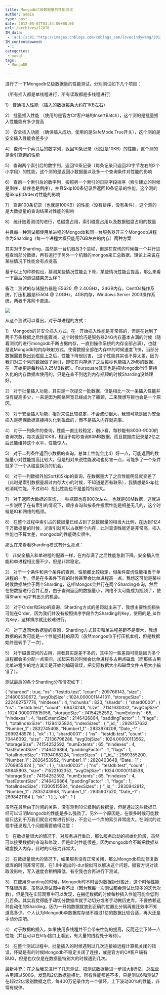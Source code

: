 ```yaml
---
title: Mongodb亿级数据量的性能测试
author: admin
type: post
date: 2012-05-07T03:54:06+00:00
url: /archives/12878
IM_data:
 - 'a:1:{s:81:"http://images.cnblogs.com/cnblogs_com/lovecindywang/201103/201103022208488891.png";s:78:"http://blog.haohtml.com/wp-content/uploads/2012/05/b966_201103022208488891.png";}'
IM_contentdowned:
 - 1
categories:
 - nosql
tags:
 - MongoDB

---
```

进行了一下Mongodb亿级数据量的性能测试，分别测试如下几个项目：

（所有插入都是单线程进行，所有读取都是多线程进行）

1） 普通插入性能 （插入的数据每条大约在1KB左右）

2） 批量插入性能 （使用的是官方C#客户端的InsertBatch），这个测的是批量插入性能能有多少提高

3） 安全插入功能 （确保插入成功，使用的是SafeMode.True开关），这个测的是安全插入性能会差多少

4） 查询一个索引后的数字列，返回10条记录（也就是10KB）的性能，这个测的是索引查询的性能

5） 查询两个索引后的数字列，返回10条记录（每条记录只返回20字节左右的2个小字段）的性能，这个测的是返回小数据量以及多一个查询条件对性能的影响

6） 查询一个索引后的数字列，按照另一个索引的日期字段排序（索引建立的时候是倒序，排序也是倒序），并且Skip100条记录后返回10条记录的性能，这个测的是Skip和Order对性能的影响

7） 查询100条记录（也就是100KB）的性能（没有排序，没有条件），这个测的是大数据量的查询结果对性能的影响

8） 统计随着测试的进行，总磁盘占用，索引磁盘占用以及数据磁盘占用的数量

并且每一种测试都使用单进程的Mongodb和同一台服务器开三个Mongodb进程作为Sharding（每一个进程大概只能用7GB左右的内存）两种方案

其实对于Sharding，虽然是一台机器放3个进程，但是在查询的时候每一个并行进程查询部分数据，再有运行于另外一个机器的mongos来汇总数据，理论上来说在某些情况下性能会有点提高

基于以上的种种假设，猜测某些情况性能会下降，某些情况性能会提高，那么来看一下最后的测试结果怎么样？

备注：测试的存储服务器是 E5620  @ 2.40GHz，24GB内存，CentOs操作系统，打压机器是E5504 @ 2.0GHz，4GB内存，Windows Server 2003操作系统，两者千兆网卡直连。

[![](http://blog.haohtml.com/wp-content/uploads/2012/05/mongodb_erformance-462x1024.png)][1]

从这个测试可以看出，对于单进程的方式：

1） Mongodb的非安全插入方式，在一开始插入性能是非常高的，但是在达到了两千万条数据之后性能骤减，这个时候恰巧是服务器24G内存基本占满的时候（随着测试的进行mongodb不断占据内存，一直到操作系统的内存全部占满），也就是说Mongodb的内存映射方式，使得数据全部在内存中的时候速度飞快，当部分数据需要换出到磁盘上之后，性能下降很厉害。（这个性能其实也不算太差，因为我们对三个列的数据做了索引，即使在内存满了之后每秒也能插入2MB的数据，在一开始更是每秒插入25MB数据）。Foursquare其实也是把Mongodb当作带持久化的内存数据库使用的，只是在查不到达到内存瓶颈的时候Sharding没处理好。

2） 对于批量插入功能，其实是一次提交一批数据，但是相比一次一条插入性能并没有提高多少，一来是因为网络带宽已经成为了瓶颈，二来我想写锁也会是一个原因。

3） 对于安全插入功能，相对来说比较稳定，不会波动很大，我想可能是因为安全插入是确保数据直接持久化到磁盘的，而不是插入内存就完事。

4） 对于一列条件的查询，性能一直比较稳定，别小看，每秒能有8000-9000的查询次数，每次返回10KB，相当于每秒查询80MB数据，而且数据库记录是2亿之后还能维持这个水平，性能惊人。

5） 对于二列条件返回小数据的查询，总体上性能会比4）好一点，可能返回的数据量小对性能提高比较大，但是相对来说性能波动也厉害一点，可能多了一个条件就多了一个从磁盘换页的机会。

6） 对于一列数据外加Sort和Skip的查询，在数据量大了之后性能明显就变差了（此时是索引数据量超过内存大小的时候，不知道是否有联系），我猜想是Skip比较消耗性能，不过和4）相比性能也不是差距特别大。

7） 对于返回大数据的查询，一秒瓶颈也有800次左右，也就是80M数据，这就进一步说明了在有索引的情况下，顺序查询和按条件搜索性能是相差无几的，这个时候是IO和网络的瓶颈。

8） 在整个过程中索引占的数据量已经占到了总数据量的相当大比例，在达到1亿4千万数据量的时候，光索引就可以占据整个内存，此时查询性能还是非常高，插入性能也不算太差，mongodb的性能确实很牛。

那么在来看看Sharding模式有什么亮点：

1） 非安全插入和单进程的配置一样，在内存满了之后性能急剧下降。安全插入性能和单进程相比慢不少，但是非常稳定。

2） 对于一个条件和两个条件的查询，性能都比较稳定，但条件查询性能相当于单进程的一半，但是在多条件下有的时候甚至会比单进程高一点。我想这可能是某些时候数据块位于两个Sharding，这样Mongos会并行在两个Sharding查询，然后在把数据进行合并汇总，由于查询返回的数据量小，网络不太可能成为瓶颈了，使得Sharding才有出头的机会。

3） 对于Order和Skip的查询，Sharding方式的差距就出来了，我想主要性能损失可能在Order，因为我们并没有按照排序字段作为Sharding的Key，使用的是_id作为Key，这样排序就比较难进行。

4） 对于返回大数据量的查询，Sharding方式其实和单进程差距不是很大，我想数据的转发可能是一个性能损耗的原因（虽然mongos位于打压机本机，但是数据始终是转手了一次）。

5） 对于磁盘空间的占用，两者其实是差不多的，其中的一些差距可能是因为多个进程都会多分配一点空间，加起来有的时候会比单进程多占用点磁盘（而那些占用比单进程少的地方其实是开始的编码错误，把实际数据大小和磁盘文件占用大小搞错了）。

测试最后的各个Sharding分布情况如下：

{
“sharded” : true,
“ns” : “testdb.test”,
“count” : 209766143,
“size” : 214800530672,
“avgObjSize” : 1024.0000011441311,
“storageSize” : 222462757776,
“nindexes” : 4,
“nchunks” : 823,
“shards” : {
“shard0000” : {
“ns” : “testdb.test”,
“count” : 69474248,
“size” : 71141630032,
“avgObjSize” : 1024.0000011515058,
“storageSize” : 74154252592,
“numExtents” : 65,
“nindexes” : 4,
“lastExtentSize” : 2146426864,
“paddingFactor” : 1,
“flags” : 1,
“totalIndexSize” : 11294125824,
“indexSizes” : {
“\_id\_” : 2928157632,
“Number_1” : 2832745408,
“Number1_1” : 2833974208,
“Date_-1” : 2699248576
},
“ok” : 1
},
“shard0001” : {
“ns” : “testdb.test”,
“count” : 70446092,
“size” : 72136798288,
“avgObjSize” : 1024.00000113562,
“storageSize” : 74154252592,
“numExtents” : 65,
“nindexes” : 4,
“lastExtentSize” : 2146426864,
“paddingFactor” : 1,
“flags” : 1,
“totalIndexSize” : 11394068224,
“indexSizes” : {
“\_id\_” : 2969355200,
“Number_1” : 2826453952,
“Number1_1” : 2828403648,
“Date_-1” : 2769855424
},
“ok” : 1
},
“shard0002” : {
“ns” : “testdb.test”,
“count” : 69845803,
“size” : 71522102352,
“avgObjSize” : 1024.00000114538,
“storageSize” : 74154252592,
“numExtents” : 65,
“nindexes” : 4,
“lastExtentSize” : 2146426864,
“paddingFactor” : 1,
“flags” : 1,
“totalIndexSize” : 11300515584,
“indexSizes” : {
“\_id\_” : 2930942912,
“Number_1” : 2835243968,
“Number1_1” : 2835907520,
“Date_-1” : 2698421184
},
“ok” : 1
}
},
“ok” : 1
}

虽然在最后由于时间的关系，没有测到10亿级别的数据量，但是通过这些数据已经可以证明Mongodb的性能是多么强劲了。另外一个原因是，在很多时候可能数据只达到千万我们就会对库进行拆分，不会让一个库的索引非常庞大。在测试的过程中还发现几个问题需要值得注意：

1） 在数据量很大的情况下，对服务进行重启，那么服务启动的初始化阶段，虽然可以接受数据的查询和修改，但是此时性能很差，因为mongodb会不断把数据从磁盘换入内存，此时的IO压力非常大。

2） 在数据量很大的情况下，如果服务没有正常关闭，那么Mongodb启动修复数据库的时间非常可观，在1.8中退出的-dur貌似可以解决这个问题，据官方说对读取没影响，写入速度会稍稍降低，有空我也会再进行下测试。

3） 在使用Sharding的时候，Mongodb时不时会对数据拆分搬迁，这个时候性能下降很厉害，虽然从测试图中看不出（因为我每一次测试都会测试比较多的迭代次数），但是我在实际观察中可以发现，在搬迁数据的时候每秒插入性能可能会低到几百条。其实我觉得能手动切分数据库就手动切分或者手动做历史库，不要依赖这种自动化的Sharding，因为一开始数据就放到正确的位置比分隔再搬迁效率不知道高多少。个人认为Mongodb单数据库存储不超过1亿的数据比较合适，再大还是手动分库吧。

4） 对于数据的插入，如果使用多线程并不会带来性能的提高，反而还会下降一点性能（并且可以在http接口上看到，有大量的线程处于等待）。

5） 在整个测试过程中，批量插入的时候遇到过几次连接被远程计算机关闭的错误，怀疑是有的时候Mongodb不稳定关闭了连接，或是官方的C#客户端有BUG，但是也仅仅是在数据量特别大的时候遇到几次。

最新补充：在之后我又进行了几天测试，把测试数据量进一步加大到5亿，总磁盘占用超过500G，发现和2亿数据量相比，所有性能都差不多，只是测试6和测试7在超过2亿级别数据之后，每400万记录作为一个循环，上下波动30%的性能，非常有规律。

 [1]: http://blog.haohtml.com/wp-content/uploads/2012/05/mongodb_erformance.png